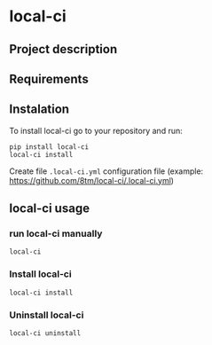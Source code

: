 # local-ci

## Project description

## Requirements

## Instalation

To install local-ci go to your repository and run:
    
    pip install local-ci
    local-ci install

Create file `.local-ci.yml` configuration file (example: https://github.com/8tm/local-ci/.local-ci.yml)  

## local-ci usage

### run local-ci manually

    local-ci

### Install local-ci

    local-ci install

### Uninstall local-ci

    local-ci uninstall